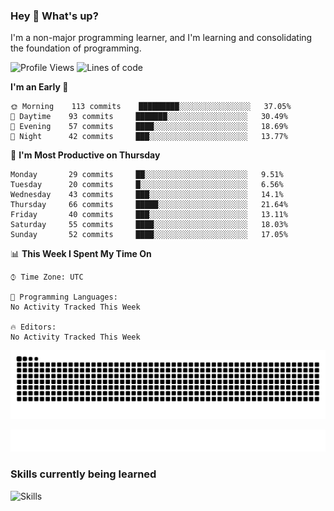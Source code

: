 ### Hey :wave: What's up?

I'm a non-major programming learner, and I'm learning and consolidating the foundation of programming.

<!--START_SECTION:waka-->
![Profile Views](http://img.shields.io/badge/Profile%20Views-450-blue)
![Lines of code](https://img.shields.io/badge/From%20Hello%20World%20I%27ve%20Written-2%20Million%20lines%20of%20code-blue)

**I'm an Early 🐤** 

```text
🌞 Morning    113 commits    █████████░░░░░░░░░░░░░░░░   37.05% 
🌆 Daytime    93 commits     ███████░░░░░░░░░░░░░░░░░░   30.49% 
🌃 Evening    57 commits     ████░░░░░░░░░░░░░░░░░░░░░   18.69% 
🌙 Night      42 commits     ███░░░░░░░░░░░░░░░░░░░░░░   13.77%

```
📅 **I'm Most Productive on Thursday** 

```text
Monday       29 commits     ██░░░░░░░░░░░░░░░░░░░░░░░   9.51% 
Tuesday      20 commits     █░░░░░░░░░░░░░░░░░░░░░░░░   6.56% 
Wednesday    43 commits     ███░░░░░░░░░░░░░░░░░░░░░░   14.1% 
Thursday     66 commits     █████░░░░░░░░░░░░░░░░░░░░   21.64% 
Friday       40 commits     ███░░░░░░░░░░░░░░░░░░░░░░   13.11% 
Saturday     55 commits     ████░░░░░░░░░░░░░░░░░░░░░   18.03% 
Sunday       52 commits     ████░░░░░░░░░░░░░░░░░░░░░   17.05%

```


📊 **This Week I Spent My Time On** 

```text
⌚︎ Time Zone: UTC

💬 Programming Languages: 
No Activity Tracked This Week

🔥 Editors: 
No Activity Tracked This Week

```


<!--END_SECTION:waka-->

![Snake animation](https://raw.githubusercontent.com/dirname/dirname/output/snake.svg)

![metrics](github-metrics.svg)

### Skills currently being learned

![Skills](https://skillicons.dev/icons?i=linux,rust,go,solidity,typescript,bash,git,postgres,mysql,redis,mongo,docker,kubernetes,prometheus,grafana)

